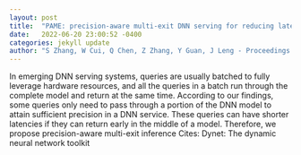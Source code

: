 ```yaml
---
layout: post
title:  "PAME: precision-aware multi-exit DNN serving for reducing latencies of batched inferences"
date:   2022-06-20 23:00:52 -0400
categories: jekyll update
author: "S Zhang, W Cui, Q Chen, Z Zhang, Y Guan, J Leng - Proceedings of the 36th , 2022"
---
```

In emerging DNN serving systems, queries are usually batched to fully leverage hardware resources, and all the queries in a batch run through the complete model and return at the same time. According to our findings, some queries only need to pass through a portion of the DNN model to attain sufficient precision in a DNN service. These queries can have shorter latencies if they can return early in the middle of a model. Therefore, we propose precision-aware multi-exit inference  Cites: Dynet: The dynamic neural network toolkit
